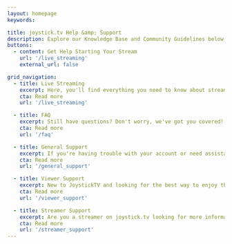 ```yaml
---
layout: homepage
keywords:

title: joystick.tv Help &amp; Support
description: Explore our Knowledge Base and Community Guidelines below.
buttons:
  - content: Get Help Starting Your Stream
    url: '/live_streaming'
    external_url: false

grid_navigation:
  - title: Live Streaming
    excerpt: Here, you'll find everything you need to know about streaming on our platform, including essential software requirements and professional streaming tips. Whether you're a novice or an experienced streamer, this section is designed to guide you towards a successful streaming experience on joystick.tv
    cta: Read more
    url: '/live_streaming'

  - title: FAQ
    excerpt: Still have questions? Don't worry, we've got you covered! Check out our comprehensive Frequently Asked Questions section for answers to any additional inquiries you may have. We're committed to providing you with all the information you need to make the most of your experience on joystick.tv
    cta: Read more
    url: '/faq'

  - title: General Support
    excerpt: If you're having trouble with your account or need assistance navigating the site, our knowledgeable support team is here to help. You can reach out to us via email, phone, or through our live chat feature, and we'll do our best to resolve any issues as quickly as possible.
    cta: Read more
    url: '/general_support'

  - title: Viewer Support
    excerpt: New to JoystickTV and looking for the best way to enjoy the site? Read up on information about how to get the most enjoyment from joystick.tv
    cta: Read more
    url: '/viewer_support'

  - title: Streamer Support
    excerpt: Are you a streamer on joystick.tv looking for more information? Find everything you need to know about your account from payment information, business and taxes, to more of the creative side like connecting your lovense devices and configuring direct message campaigns.
    cta: Read more
    url: '/streamer_support'
---
```

